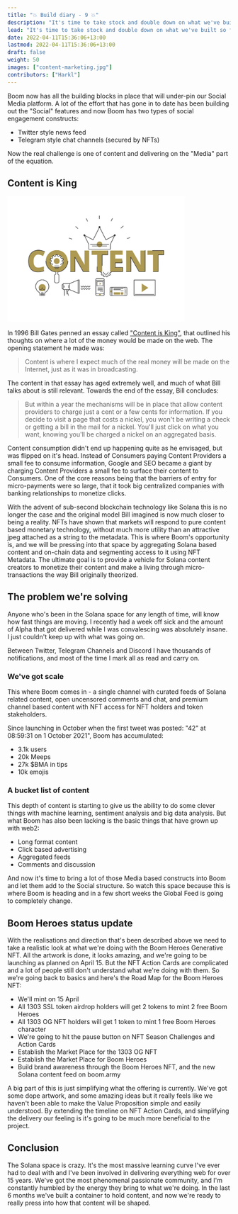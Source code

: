 ```yaml
---
title: "💥 Build diary - 9 💥"
description: "It's time to take stock and double down on what we've built so far."
lead: "It's time to take stock and double down on what we've built so far."
date: 2022-04-11T15:36:06+13:00
lastmod: 2022-04-11T15:36:06+13:00
draft: false
weight: 50
images: ["content-marketing.jpg"]
contributors: ["Harkl"]
---
```


Boom now has all the building blocks in place that will under-pin our Social Media platform. A lot of the effort that has gone in to date has been building out the "Social" features and now Boom has two types of social engagement constructs:

- Twitter style news feed
- Telegram style chat channels (secured by NFTs)

Now the real challenge is one of content and delivering on the "Media" part of the equation.

## Content is King

<img src="content-marketing.jpg" alt="Content Marketing" width="400"/>

In 1996 Bill Gates penned an essay called ["Content is King"](https://web.archive.org/web/20010126005200/http://www.microsoft.com/billgates/columns/1996essay/essay960103.asp), that outlined his thoughts on where a lot of the money would be made on the web. The opening statement he made was:

> Content is where I expect much of the real money will be made on the Internet, just as it was in broadcasting.

The content in that essay has aged extremely well, and much of what Bill talks about is still relevant. Towards the end of the essay, Bill concludes:

> But within a year the mechanisms will be in place that allow content providers to charge just a cent or a few cents for information. If you decide to visit a page that costs a nickel, you won't be writing a check or getting a bill in the mail for a nickel. You'll just click on what you want, knowing you'll be charged a nickel on an aggregated basis.

Content consumption didn't end up happening quite as he envisaged, but was flipped on it's head. Instead of Consumers paying Content Providers a small fee to consume information, Google and SEO became a giant by charging Content Providers a small fee to surface their content to Consumers. One of the core reasons being that the barriers of entry for micro-payments were so large, that it took big centralized companies with banking relationships to monetize clicks.

With the advent of sub-second blockchain technology like Solana this is no longer the case and the original model Bill imagined is now much closer to being a reality. NFTs have shown that markets will respond to pure content based monetary technology, without much more utility than an attractive jpeg attached as a string to the metadata. This is where Boom's opportunity is, and we will be pressing into that space by aggregating Solana based content and on-chain data and segmenting access to it using NFT Metadata. The ultimate goal is to provide a vehicle for Solana content creators to monetize their content and make a living through micro-transactions the way Bill originally theorized.

## The problem we're solving

Anyone who's been in the Solana space for any length of time, will know how fast things are moving. I recently had a week off sick and the amount of Alpha that got delivered while I was convalescing was absolutely insane. I just couldn't keep up with what was going on.

Between Twitter, Telegram Channels and Discord I have thousands of notifications, and most of the time I mark all as read and carry on.

### We've got scale

This where Boom comes in - a single channel with curated feeds of Solana related content, open uncensored comments and chat, and premium channel based content with NFT access for NFT holders and token stakeholders.

Since launching in October when the first tweet was posted: "42" at 08:59:31 on 1 October 2021", Boom has accumulated:

- 3.1k users
- 20k Meeps
- 27k $BMA in tips
- 10k emojis

### A bucket list of content

This depth of content is starting to give us the ability to do some clever things with machine learning, sentiment analysis and big data analysis. But what Boom has also been lacking is the basic things that have grown up with web2:

- Long format content
- Click based advertising
- Aggregated feeds
- Comments and discussion

And now it's time to bring a lot of those Media based constructs into Boom and let them add to the Social structure. So watch this space because this is where Boom is heading and in a few short weeks the Global Feed is going to completely change.

## Boom Heroes status update

With the realisations and direction that's been described above we need to take a realistic look at what we're doing with the Boom Heroes Generative NFT. All the artwork is done, it looks amazing, and we're going to be launching as planned on April 15. But the NFT Action Cards are complicated and a lot of people still don't understand what we're doing with them. So we're going back to basics and here's the Road Map for the Boom Heroes NFT:

- We'll mint on 15 April
- All 1303 SSL token airdrop holders will get 2 tokens to mint 2 free Boom Heroes
- All 1303 OG NFT holders will get 1 token to mint 1 free Boom Heroes character
- We're going to hit the pause button on NFT Season Challenges and Action Cards
- Establish the Market Place for the 1303 OG NFT
- Establish the Market Place for Boom Heroes
- Build brand awareness through the Boom Heroes NFT, and the new Solana content feed on boom.army

A big part of this is just simplifying what the offering is currently. We've got some dope artwork, and some amazing ideas but it really feels like we haven't been able to make the Value Proposition simple and easily understood. By extending the timeline on NFT Action Cards, and simplifying the delivery our feeling is it's going to be much more beneficial to the project.

## Conclusion

The Solana space is crazy. It's the most massive learning curve I've ever had to deal with and I've been involved in delivering everything web for over 15 years. We've got the most phenomenal passionate community, and I'm constantly humbled by the energy they bring to what we're doing. In the last 6 months we've built a container to hold content, and now we're ready to really press into how that content will be shaped.

